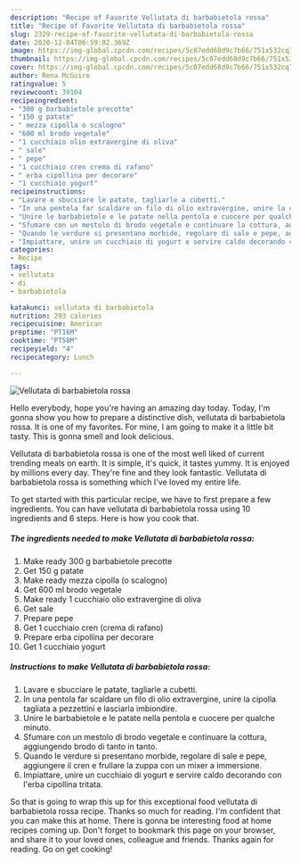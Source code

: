 ```yaml
---
description: "Recipe of Favorite Vellutata di barbabietola rossa"
title: "Recipe of Favorite Vellutata di barbabietola rossa"
slug: 2329-recipe-of-favorite-vellutata-di-barbabietola-rossa
date: 2020-12-04T06:59:02.369Z
image: https://img-global.cpcdn.com/recipes/5c07edd68d9c7b66/751x532cq70/vellutata-di-barbabietola-rossa-recipe-main-photo.jpg
thumbnail: https://img-global.cpcdn.com/recipes/5c07edd68d9c7b66/751x532cq70/vellutata-di-barbabietola-rossa-recipe-main-photo.jpg
cover: https://img-global.cpcdn.com/recipes/5c07edd68d9c7b66/751x532cq70/vellutata-di-barbabietola-rossa-recipe-main-photo.jpg
author: Rena McGuire
ratingvalue: 5
reviewcount: 39104
recipeingredient:
- "300 g barbabietole precotte"
- "150 g patate"
- " mezza cipolla o scalogno"
- "600 ml brodo vegetale"
- "1 cucchiaio olio extravergine di oliva"
- " sale"
- " pepe"
- "1 cucchiaio cren crema di rafano"
- " erba cipollina per decorare"
- "1 cucchiaio yogurt"
recipeinstructions:
- "Lavare e sbucciare le patate, tagliarle a cubetti."
- "In una pentola far scaldare un filo di olio extravergine, unire la cipolla tagliata a pezzettini e lasciarla imbiondire."
- "Unire le barbabietole e le patate nella pentola e cuocere per qualche minuto."
- "Sfumare con un mestolo di brodo vegetale e continuare la cottura, aggiungendo brodo di tanto in tanto."
- "Quando le verdure si presentano morbide, regolare di sale e pepe, aggiungere il cren e frullare la zuppa con un mixer a immersione."
- "Impiattare, unire un cucchiaio di yogurt e servire caldo decorando con l&#39;erba cipollina tritata."
categories:
- Recipe
tags:
- vellutata
- di
- barbabietola

katakunci: vellutata di barbabietola 
nutrition: 293 calories
recipecuisine: American
preptime: "PT16M"
cooktime: "PT58M"
recipeyield: "4"
recipecategory: Lunch

---
```



![Vellutata di barbabietola rossa](https://img-global.cpcdn.com/recipes/5c07edd68d9c7b66/751x532cq70/vellutata-di-barbabietola-rossa-recipe-main-photo.jpg)

Hello everybody, hope you're having an amazing day today. Today, I'm gonna show you how to prepare a distinctive dish, vellutata di barbabietola rossa. It is one of my favorites. For mine, I am going to make it a little bit tasty. This is gonna smell and look delicious.

Vellutata di barbabietola rossa is one of the most well liked of current trending meals on earth. It is simple, it's quick, it tastes yummy. It is enjoyed by millions every day. They're fine and they look fantastic. Vellutata di barbabietola rossa is something which I've loved my entire life.




To get started with this particular recipe, we have to first prepare a few ingredients. You can have vellutata di barbabietola rossa using 10 ingredients and 6 steps. Here is how you cook that.

<!--inarticleads1-->

##### The ingredients needed to make Vellutata di barbabietola rossa:

1. Make ready 300 g barbabietole precotte
1. Get 150 g patate
1. Make ready  mezza cipolla (o scalogno)
1. Get 600 ml brodo vegetale
1. Make ready 1 cucchiaio olio extravergine di oliva
1. Get  sale
1. Prepare  pepe
1. Get 1 cucchiaio cren (crema di rafano)
1. Prepare  erba cipollina per decorare
1. Get 1 cucchiaio yogurt




<!--inarticleads2-->

##### Instructions to make Vellutata di barbabietola rossa:

1. Lavare e sbucciare le patate, tagliarle a cubetti.
1. In una pentola far scaldare un filo di olio extravergine, unire la cipolla tagliata a pezzettini e lasciarla imbiondire.
1. Unire le barbabietole e le patate nella pentola e cuocere per qualche minuto.
1. Sfumare con un mestolo di brodo vegetale e continuare la cottura, aggiungendo brodo di tanto in tanto.
1. Quando le verdure si presentano morbide, regolare di sale e pepe, aggiungere il cren e frullare la zuppa con un mixer a immersione.
1. Impiattare, unire un cucchiaio di yogurt e servire caldo decorando con l&#39;erba cipollina tritata.




So that is going to wrap this up for this exceptional food vellutata di barbabietola rossa recipe. Thanks so much for reading. I'm confident that you can make this at home. There is gonna be interesting food at home recipes coming up. Don't forget to bookmark this page on your browser, and share it to your loved ones, colleague and friends. Thanks again for reading. Go on get cooking!
